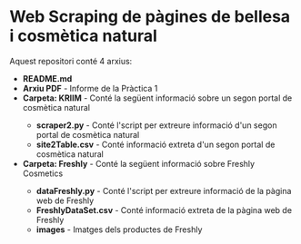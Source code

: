 # Web Scraping de pàgines de bellesa i cosmètica natural

Aquest repositori conté 4 arxius:
<ul>
  <li><strong>README.md</strong></li>
  <li><strong>Arxiu PDF</strong> - Informe de la Pràctica 1</li>
  <li><strong>Carpeta: KRIIM</strong> - Conté la següent informació sobre un segon portal de cosmètica natural</li>
  <ul>
    <li><strong>scraper2.py</strong> - Conté l'script per extreure informació d'un segon portal de cosmètica natural</li>
    <li><strong>site2Table.csv</strong> - Conté informació extreta d'un segon portal de cosmètica natural</li>
  </ul>
  <li><strong>Carpeta: Freshly</strong> - Conté la següent informació sobre Freshly Cosmetics</li>
  <ul>
    <li><strong>dataFreshly.py</strong> - Conté l'script per extreure informació de la pàgina web de Freshly</li>
    <li><strong>FreshlyDataSet.csv</strong> - Conté informació extreta de la pàgina web de Freshly</li>
    <li><strong>images</strong> - Imatges dels productes de Freshly</li>
  </ul>
</ul>

